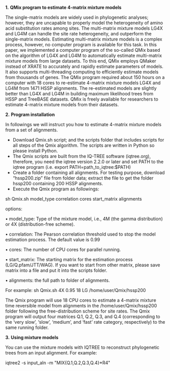**1.**	**QMix program to estimate 4-matrix mixture models**

The single-matrix models are widely used in phylogenetic analyses; however, they are uncapable to properly model the heterogeneity of amino acid substitution rates among sites. The multi-matrix mixture models LG4X and LG4M can handle the site rate heterogeneity, and outperform the single-matrix models. Estimating multi-matrix mixture models is a complex process, however, no computer program is available for this task. In this paper, we implemented a computer program of the so-called QMix based on the algorithm of LG4X and LG4M to automatically estimate multi-matrix mixture models from large datasets. To this end, QMix employs QMaker instead of XRATE to accurately and rapidly estimate parameters of models. It also supports multi-threading computing to efficiently estimate models from thousands of genes. The QMix program required about 150 hours on a computer with 18 cores to re-estimate 4-matrix mixture models LG4X and LG4M from 1471 HSSP alignments. The re-estimated models are slightly better than LG4X and LG4M in building maximum likelihood trees from HSSP and TreeBASE datasets. QMix is freely available for researchers to estimate 4-matrix mixture models from their datasets.

**2.**	**Program installation**

In followings we will instruct you how to estimate 4-matrix mixture models from a set of alignments.

-	Download Qmix.sh script; and the scripts folder that includes scripts for all steps of the Qmix algorithm. The scripts are written in Python so please install Python. 
-	The Qmix scripts are built from the IQ-TREE software (iqtree.org), therefore, you need the iqtree version 2.2.0 or later and set PATH to the iqtree program (i.e. export PATH=path_to_iqtree:$PATH)
-	Create a folder containing all alignments. For testing purpose, download “hssp200.zip” file from folder data; extract the file to get the folder hssp200 containing 200 HSSP alignments. 
-	Execute the Qmix program as followings:

  sh Qmix.sh model_type correlation cores start_matrix alignments

options:


•	model_type: Type of the mixture model, i.e., 4M (the gamma distribution) or 4X (distribution-free scheme).

•	correlation: The Pearson correlation threshold used to stop the model estimation process. The default value is 0.99

•	cores: The number of CPU cores for parallel running.

•	start_matrix: The starting matrix for the estimation process (LG/Q.pfam/JTT/WAG). If you want to start from other matrix, please save matrix into a file and put it into the scripts folder.

•	alignments: the full path to folder of alignments.

  For example: sh Qmix.sh 4X 0.95 18 LG /home/user/Qmix/hssp200

The Qmix program will use 18 CPU cores to estimate a 4-matrix mixture time reversible model from alignments in the /home/user/Qmix/hssp200 folder following the free-distribution scheme for site rates. The Qmix program will output four matrices Q.1, Q.2, Q.3, and Q.4 (corresponding to the ‘very slow’, ‘slow’, ‘medium’, and ‘fast’ rate category, respectively) to the same running folder. 

**3.**	**Using mixture models**

You can use the mixture models with IQTREE to reconstruct phylogenetic trees from an input alignment. For example:

  iqtree2 -s input_aln -m "MIX{Q.1,Q.2,Q.3,Q.4}*R4"

